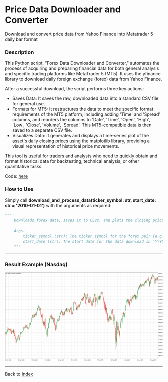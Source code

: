 # Price Data Downloader and Converter
Download and convert price data from Yahoo Finance into Metatrader 5 daily bar format

### Description
This Python script, "Forex Data Downloader and Converter," automates the process of acquiring and preparing financial data for both general analysis and specific trading platforms like MetaTrader 5 (MT5). It uses the yfinance library to download daily foreign exchange (forex) data from Yahoo Finance.

After a successful download, the script performs three key actions:
* Saves Data: It saves the raw, downloaded data into a standard CSV file for general use.
* Formats for MT5: It restructures the data to meet the specific format requirements of the MT5 platform, including adding 'Time' and 'Spread' columns, and reorders the columns to 'Date', 'Time', 'Open', 'High', 'Low', 'Close', 'Volume', 'Spread'. This MT5-compatible data is then saved to a separate CSV file.
* Visualizes Data: It generates and displays a time-series plot of the asset's daily closing prices using the matplotlib library, providing a visual representation of historical price movements.

This tool is useful for traders and analysts who need to quickly obtain and format historical data for backtesting, technical analysis, or other quantitative tasks.

Code: [here](https://github.com/handiko/Price-Data-Downloader-and-Converter/blob/main/JupyterNotebook/Download%20Data%20From%20Yahoo%20Finance.ipynb)

### How to Use
Simply call **download_and_process_data(ticker_symbol: str, start_date: str = '2010-01-01')** with the arguments as required:
```python
"""
    Downloads forex data, saves it to CSVs, and plots the closing price.

    Args:
        ticker_symbol (str): The ticker symbol for the forex pair (e.g., 'EURUSD=X').
        start_date (str): The start date for the data download in 'YYYY-MM-DD' format.
    """
```

---

### Result Example (Nasdaq)
![](./NQDaily.png)

---

Back to [Index](https://github.com/handiko/handiko/blob/master/README.md)
